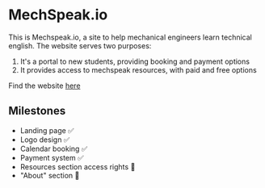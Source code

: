 MechSpeak.io
============

This is Mechspeak.io, a site to help mechanical engineers learn technical english. The website serves two purposes:

1. It's a portal to new students, providing booking and payment options
2. It provides access to mechspeak resources, with paid and free options

Find the website [here](https://mechspeak.io)


Milestones
----------
- Landing page ✅
- Logo design ✅
- Calendar booking ✅
- Payment system ✅
- Resources section access rights 🚧 
- "About" section 🚧
